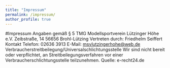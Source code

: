 ```yaml
---
title: "Impressum"
permalink: /impressum/
author_profile: true
---
```


#Impressum
Angaben gemäß § 5 TMG
Modellsportverein Lützinger Höhe e.V.
Zeibstraße, 14
56656 Brohl-Lützing
Vertreten durch:
Friedhelm Seiffert
Kontakt
Telefon: 02636 3913
E-Mail: msvlutzingerhohe@web.de
Verbraucherstreitbeilegung/Universalschlichtungsstelle
Wir sind nicht bereit oder verpflichtet, an Streitbeilegungsverfahren vor einer
Verbraucherschlichtungsstelle teilzunehmen.
Quelle:
e-recht24.de
